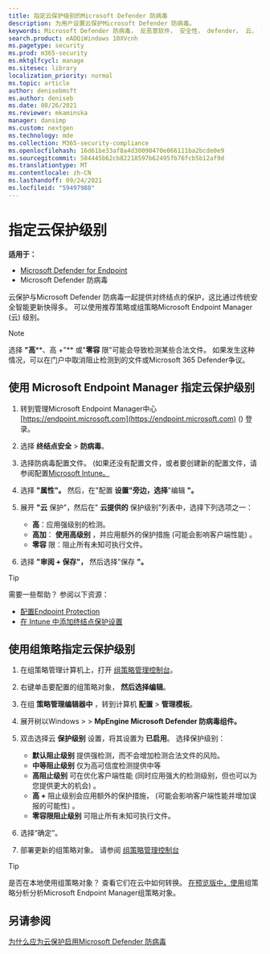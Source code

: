 ```yaml
---
title: 指定云保护级别的Microsoft Defender 防病毒
description: 为用户设置云保护Microsoft Defender 防病毒。
keywords: Microsoft Defender 防病毒， 反恶意软件， 安全性， defender， 云， 攻击性， 保护级别
search.product: eADQiWindows 10XVcnh
ms.pagetype: security
ms.prod: m365-security
ms.mktglfcycl: manage
ms.sitesec: library
localization_priority: normal
ms.topic: article
author: denisebmsft
ms.author: deniseb
ms.date: 08/26/2021
ms.reviewer: mkaminska
manager: dansimp
ms.custom: nextgen
ms.technology: mde
ms.collection: M365-security-compliance
ms.openlocfilehash: 16d61be33af8a4d30090470e066111ba2bcde0e9
ms.sourcegitcommit: 584445b62cb82218597b62495fb76fcb5b12af9d
ms.translationtype: MT
ms.contentlocale: zh-CN
ms.lasthandoff: 09/24/2021
ms.locfileid: "59497988"
---
```

# <a name="specify-the-cloud-protection-level"></a>指定云保护级别

**适用于：**

- [Microsoft Defender for Endpoint](/microsoft-365/security/defender-endpoint/)
- Microsoft Defender 防病毒

云保护与Microsoft Defender 防病毒一起提供对终结点的保护，这比通过传统安全智能更新快得多。 可以使用推荐策略或组策略Microsoft Endpoint Manager (云) 级别。

> [!NOTE]
> 选择 **"高****、高 +"** 或"**零容** 限"可能会导致检测某些合法文件。 如果发生这种情况，可以在门户中取消阻止检测到的文件或Microsoft 365 Defender争议。

## <a name="use-microsoft-endpoint-manager-to-specify-the-level-of-cloud-protection"></a>使用 Microsoft Endpoint Manager 指定云保护级别

1. 转到管理Microsoft Endpoint Manager中心 [https://endpoint.microsoft.com](https://endpoint.microsoft.com) () 登录。

2. 选择 **终结点安全** \> **防病毒**。

3. 选择防病毒配置文件。  (如果还没有配置文件，或者要创建新的配置文件，请参阅配置[Microsoft Intune。](/intune/device-restrictions-configure)

4. 选择 **"属性"。** 然后，在"配置 **设置"旁边，选择**"编辑 **"。**

5. 展开 **"云** 保护"，然后在" **云提供的** 保护级别"列表中，选择下列选项之一：

    - **高**：应用强级别的检测。
    - **高加**： **使用高级别** ，并应用额外的保护措施 (可能会影响客户端性能) 。
    - **零容** 限：阻止所有未知可执行文件。

6. 选择 **"审阅 + 保存"，** 然后选择"保存 **"。**

> [!TIP]
> 需要一些帮助？ 参阅以下资源：
>
> - [配置Endpoint Protection](/mem/configmgr/protect/deploy-use/endpoint-protection-configure)
> - [在 Intune 中添加终结点保护设置](/mem/intune/protect/endpoint-protection-configure)

## <a name="use-group-policy-to-specify-the-level-of-cloud-protection"></a>使用组策略指定云保护级别

1. 在组策略管理计算机上，打开 [组策略管理控制台](/previous-versions/windows/it-pro/windows-server-2008-R2-and-2008/cc731212(v=ws.11))。

2. 右键单击要配置的组策略对象， **然后选择编辑**。

3. 在组 **策略管理编辑器中** ，转到计算机 **配置** \> **管理模板**。

4. 展开树以Windows  \>  \> **MpEngine Microsoft Defender 防病毒组件。**

5. 双击选择云 **保护级别** 设置，将其设置为 **已启用**。 选择保护级别：
    - **默认阻止级别** 提供强检测，而不会增加检测合法文件的风险。
    - **中等阻止级别** 仅为高可信度检测提供中等
    - **高阻止级别** 可在优化客户端性能 (同时应用强大的检测级别，但也可以为您提供更大的机会) 。
    - **高 +** 阻止级别会应用额外的保护措施， (可能会影响客户端性能并增加误报的可能性) 。
    - **零容限阻止级别** 可阻止所有未知可执行文件。

6. 选择“确定”。

7. 部署更新的组策略对象。 请参阅 [组策略管理控制台](/windows/win32/srvnodes/group-policy)

> [!TIP]
> 是否在本地使用组策略对象？ 查看它们在云中如何转换。 [在预览版中，使用](/mem/intune/configuration/group-policy-analytics)组策略分析分析Microsoft Endpoint Manager组策略对象。 
  
## <a name="see-also"></a>另请参阅

[为什么应为云保护启用Microsoft Defender 防病毒](why-cloud-protection-should-be-on-mdav.md)

